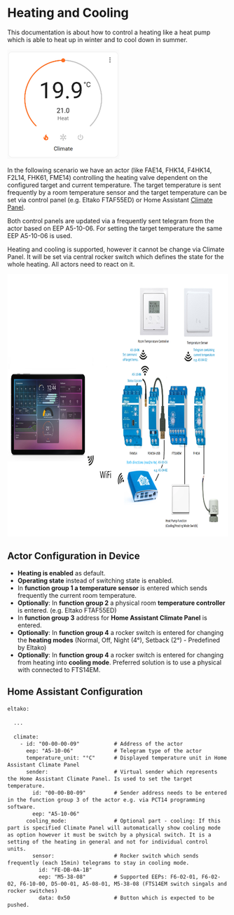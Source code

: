 # Heating and Cooling

This documentation is about how to control a heating like a heat pump which is able to heat up in winter and to cool down in summer.

<img src="./HAClimatePanel.png" alt="Home Assistant Climate Panel" height="250"/>

In the following scenario we have an actor (like FAE14, FHK14, F4HK14, F2L14, FHK61, FME14) controlling the heating valve dependent on the configured target and current temperature. The target temperature is sent frequently by a room temperature sensor and the target temperature can be set via control panel (e.g. Eltako FTAF55ED) or Home Assistant [Climate Panel](https://developers.home-assistant.io/docs/core/entity/climate).

Both control panels are updated via a frequently sent telegram from the actor based on EEP A5-10-06. For setting the target temperature the same EEP A5-10-06 is used.

Heating and cooling is supported, however it cannot be change via Climate Panel. It will be set via central rocker switch which defines the state for the whole heating. All actors need to react on it.

<img src="./heating-and-cooling-setup.png" alt="Heating and cooling setup" height=600 />

## Actor Configuration in Device 

* **Heating is enabled** as default.
* **Operating state** instead of switching state is enabled.
* In **function group 1 a temperature sensor** is entered which sends frequently the current room temperature.
* **Optionally**: In **function group 2** a physical room **temperature controller** is entered. (e.g. Eltako FTAF55ED)
* In **function group 3** address for **Home Assistant Climate Panel** is entered.
* **Optionally**: In **function group 4** a rocker switch is entered for changing the **heating modes** (Normal, Off, Night (4°), Setback (2°) - Predefined by Eltako)
* **Optionally**: In **function group 4** a rocker switch is entered for changing from heating into **cooling mode**. Preferred solution is to use a physical with connected to FTS14EM. 

## Home Assistant Configuration

```
eltako:
  
  ...

  climate:
    - id: "00-00-00-09"           # Address of the actor
      eep: "A5-10-06"             # Telegram type of the actor
      temperature_unit: "°C"      # Displayed temperature unit in Home Assistant Climate Panel
      sender:                     # Virtual sender which represents the Home Assistant Climate Panel. Is used to set the target temperature.
        id: "00-00-B0-09"         # Sender address needs to be entered in the function group 3 of the actor e.g. via PCT14 programming software.
        eep: "A5-10-06"
      cooling_mode:               # Optional part - cooling: If this part is specified Climate Panel will automatically show cooling mode as option however it must be switch by a physical switch. It is a setting of the heating in general and not for individual control units.
        sensor:                   # Rocker switch which sends frequently (each 15min) telegrams to stay in cooling mode.
          id: "FE-DB-0A-1B"
          eep: "M5-38-08"         # Supported EEPs: F6-02-01, F6-02-02, F6-10-00, D5-00-01, A5-08-01, M5-38-08 (FTS14EM switch singals and rocker switches)
          data: 0x50              # Button which is expected to be pushed.
```


